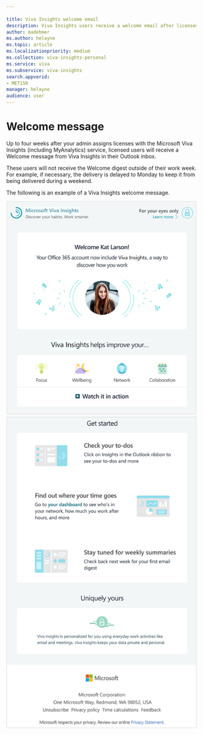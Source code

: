 ```yaml
---

title: Viva Insights welcome email
description: Viva Insights users receive a welcome email after licenses are assigned to them 
author: madehmer
ms.author: helayne
ms.topic: article
ms.localizationpriority: medium 
ms.collection: viva-insights-personal
ms.service: viva
ms.subservice: viva-insights 
search.appverid: 
- MET150 
manager: helayne
audience: user
---
```


# Welcome message

Up to four weeks after your admin assigns licenses with the Microsoft Viva Insights (including MyAnalytics) service, licensed users will receive a Welcome message from Viva Insights in their Outlook inbox.

These users will not receive the Welcome digest outside of their work week. For example, if necessary, the delivery is delayed to Monday to keep it from being delivered during a weekend.

The following is an example of a Viva Insights welcome message.

 ![Viva Insights welcome message top section.](../../Images/mya/use/welcome-email-1.png)
 ![Viva Insights welcome message end section.](../../Images/mya/use/welcome-email-2.png)
